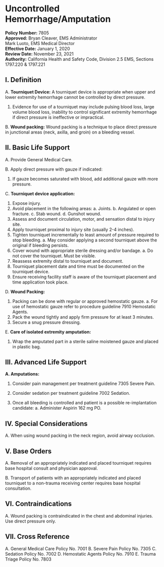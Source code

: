# Uncontrolled Hemorrhage/Amputation

**Policy Number:** 7805  
**Approved:** Bryan Cleaver, EMS Administrator  
Mark Luoto, EMS Medical Director  
**Effective Date:** January 1, 2020  
**Review Date:** November 23, 2021  
**Authority:** California Health and Safety Code, Division 2.5 EMS, Sections 1797.220 & 1797.221

## I. Definition

A. **Tourniquet Device:** A tourniquet device is appropriate when upper and lower extremity hemorrhage cannot be controlled by direct pressure.
1. Evidence for use of a tourniquet may include pulsing blood loss, large volume blood loss, inability to control significant extremity hemorrhage if direct pressure is ineffective or impractical.

B. **Wound packing:** Wound packing is a technique to place direct pressure in junctional areas (neck, axilla, and groin) on a bleeding vessel.

## II. Basic Life Support

A. Provide General Medical Care.

B. Apply direct pressure with gauze if indicated:
1. If gauze becomes saturated with blood, add additional gauze with more pressure.

C. **Tourniquet device application:**
1. Expose injury.
2. Avoid placement in the following areas:
   a. Joints.
   b. Angulated or open fracture.
   c. Stab wound.
   d. Gunshot wound.
3. Assess and document circulation, motor, and sensation distal to injury site.
4. Apply tourniquet proximal to injury site (usually 2-4 inches).
5. Tighten tourniquet incrementally to least amount of pressure required to stop bleeding.
   a. May consider applying a second tourniquet above the original if bleeding persists.
6. Cover wound with appropriate sterile dressing and/or bandage.
   a. Do not cover the tourniquet. Must be visible.
7. Reassess extremity distal to tourniquet and document.
8. Tourniquet placement date and time must be documented on the tourniquet device.
9. Ensure receiving facility staff is aware of the tourniquet placement and time application took place.

D. **Wound Packing:**
1. Packing can be done with regular or approved hemostatic gauze.
   a. For use of hemostatic gauze refer to procedure guideline 7910 Hemostatic Agents.
2. Pack the wound tightly and apply firm pressure for at least 3 minutes.
3. Secure a snug pressure dressing.

E. **Care of isolated extremity amputation:**
1. Wrap the amputated part in a sterile saline moistened gauze and placed in plastic bag.

## III. Advanced Life Support

**A. Amputations:**

1. Consider pain management per treatment guideline 7305 Severe Pain.

2. Consider sedation per treatment guideline 7002 Sedation.

3. Once all bleeding is controlled and patient is a possible re-implantation candidate:
   a. Administer Aspirin 162 mg PO.

## IV. Special Considerations

A. When using wound packing in the neck region, avoid airway occlusion.

## V. Base Orders

A. Removal of an appropriately indicated and placed tourniquet requires base hospital consult and physician approval.

B. Transport of patients with an appropriately indicated and placed tourniquet to a non-trauma receiving center requires base hospital consultation.

## VI. Contraindications

A. Wound packing is contraindicated in the chest and abdominal injuries. Use direct pressure only.

## VII. Cross Reference

A. General Medical Care Policy No. 7001
B. Severe Pain Policy No. 7305
C. Sedation Policy No. 7002
D. Hemostatic Agents Policy No. 7910
E. Trauma Triage Policy No. 7803



